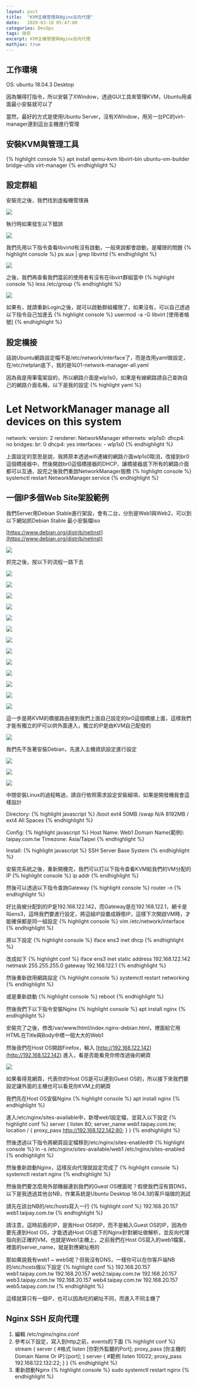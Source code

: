 ```yaml
---
layout: post
title:  "KVM主機管理與Nginx反向代理"
date:   2020-03-10 05:47:00
categories: DevOps
tags: 技術
excerpt: KVM主機管理與Nginx反向代理
mathjax: true
---
```


## 工作環境
OS: ubuntu 18.04.3 Desktop

因為懶得打指令，所以安裝了XWindow，透過GUI工具來管理KVM，Ubuntu用桌面最小安裝就可以了

當然，最好的方式是使用Ubuntu Server，沒有XWindow，用另一台PC的virt-manager連到這台主機進行管理

## 安裝KVM與管理工具
{% highlight console %}
apt install qemu-kvm libvirt-bin ubuntu-vm-builder bridge-utils virt-manager
{% endhighlight %}

## 設定群組
安裝完之後，我們找到虛擬機管理員

![](/blog/images/202010062116.jpg)

執行時如果發生以下錯誤

![](/blog/images/202010062117.jpg)

我們先用以下指令查看libvirtd有沒有啟動，一般來說都會啟動，是權限的問題
{% highlight console %}
ps aux | grep libvirtd
{% endhighlight %}

![](/blog/images/202010062118.jpg)

之後，我們再查看我們當前的使用者有沒有在libvirt群組當中
{% highlight console %}
less /etc/group
{% endhighlight %}

![](/blog/images/202010062119.jpg)

如果有，就請重新Login之後，就可以啟動群組權限了，如果沒有，可以自己透過以下指令自己加進去
{% highlight console %}
usermod -a -G libvirt [使用者帳號]
{% endhighlight %}

## 設定橋接
話說Ubuntu網路設定檔不是/etc/network/interface了，而是改用yaml做設定，在/etc/netplan底下，我的是叫01-network-manager-all.yaml

因為我是用筆電架設的，所以網路介面是wlp1s0，如果是有線網路請自己查詢自己的網路介面名稱，以下是我的設定
{% highlight yaml %}
# Let NetworkManager manage all devices on this system
network:
  version: 2
  renderer: NetworkManager
  ethernets:
    wlp1s0:
      dhcp4: no
    bridges:
      br: 0
        dhcp4: yes
        interfaces:
          - wlp1s0
{% endhighlight %}

上面設定的意思是說，我將原本透過wifi連線的網路介面wlp1s0取消，改接到br0這個橋接器中，然後開啟br0這個橋接器的DHCP，讓橋接器底下所有的網路介面都可以互通，設完之後我們重啟NetworkManager服務
{% highlight console %}
systemctl restart NetworkManager.service
{% endhighlight %}

## 一個IP多個Web Site架設範例
我們Server用Debian Stable進行架設，會有二台，分別是Web1與Web2，可以到以下網站抓Debian Stable 最小安裝檔iso

[https://www.debian.org/distrib/netinst](https://www.debian.org/distrib/netinst)

![](/blog/images/202010062120.jpg)

抓完之後，按以下的流程一路下去

![](/blog/images/202010062121.jpg)

![](/blog/images/202010062122.jpg)

![](/blog/images/202010062123.jpg)

![](/blog/images/202010062124.jpg)

![](/blog/images/202010062125.jpg)

![](/blog/images/202010062126.jpg)

![](/blog/images/202010062127.jpg)

![](/blog/images/202010062128.jpg)

![](/blog/images/202010062129.jpg)

![](/blog/images/202010062130.jpg)

![](/blog/images/202010062131.jpg)

![](/blog/images/202010062132.jpg)

![](/blog/images/202010062133.jpg)

這一步是將KVM的橋接路由接到我們上面自己設定的br0這個橋接上面，這樣我們才能有獨立的IP可以供外面連入，獨立的IP是由KVM自己配發的

![](/blog/images/202010062134.jpg)

我們先不急著安裝Debian，先進入主機資訊設定進行設定

![](/blog/images/202010062135.jpg)

![](/blog/images/202010062136.jpg)

![](/blog/images/202010062137.jpg)

中間安裝Linux的過程略過，請自行依照需求設定安裝細項，如果是開發機我會這樣設計

Directory:
{% highlight javascript %}
/boot ext4 50MB
/swap N/A 8192MB
/ ext4 All Spaces
{% endhighlight %}

Config:
{% highlight javascript %}
Host Name: Web1
Domain Name(範例): taipay.com.tw
Timezone: Asia/Taipei
{% endhighlight %}

Install:
{% highlight javascript %}
SSH Server
Base System
{% endhighlight %}

安裝完系統之後，重新開機完，我們可以打以下指令查看KVM給我們的VM分配的IP
{% highlight console %}
ip addr
{% endhighlight %}

然後可以透過以下指令查詢Gateway
{% highlight console %}
router -n
{% endhighlight %}

好比我被分配到的IP是192.168.122.142，而Gateway是在192.168.122.1，網卡是叫ens3，這時我們要進行設定，將這組IP設置成靜態IP，這樣下次開啟VM時，才能確保都是同一組設定
{% highlight console %}
vim /etc/network/interface
{% endhighlight %}

將以下設定
{% highlight console %}
iface ens3 inet dhcp
{% endhighlight %}

改成如下
{% highlight conf %}
iface ens3 inet static
address 192.168.122.142
netmask 255.255.255.0
gateway 192.168.122.1
{% endhighlight %}

然後重新啟用網路設定
{% highlight console %}
systemctl restart networking
{% endhighlight %}

或是重新啟動
{% highlight console %}
reboot
{% endhighlight %}

然後我們下以下指令安裝Nginx
{% highlight console %}
apt install nginx
{% endhighlight %}

安裝完了之後，修改/var/www/html/index.nginx-debian.html，裡面給它用HTML在Title與Body中標一個大大的Web1

然後我們在Host OS開啟Firefox，輸入 [http://192.168.122.142](http://192.168.122.142) 進入，看是否能看見你修改過後的網頁

![](/blog/images/202010062138.jpg)

如果看得見網頁，代表你的Host OS是可以連到Guest OS的，所以接下來我們要設定讓外面的主機也可以看見你KVM上的網頁

我們先在Host OS安裝Nginx
{% highlight console %}
apt install nginx
{% endhighlight %}

進入/etc/nginx/sites-available中，新增web1設定檔，並寫入以下設定
{% highlight conf %}
server {
    listen 80;
    server_name web1.taipay.com.tw;
    location / {
        proxy_pass http://192.168.122.142:80;
    }
}
{% endhighlight %}

然後透過以下指令將網頁設定檔移到/etc/nginx/sites-enabled中
{% highlight console %}
ln -s /etc/nginx/sites-available/web1 /etc/nginx/sites-enabled
{% endhighlight %}

然後重新啟動Nginx，這樣反向代理就設定完成了
{% highlight console %}
systemctl restart nginx
{% endhighlight %}

然後我們要怎麼用外部機器連到我們的Guest OS裡面呢？假使我們沒有買DNS，以下是我透過其他台NB，作業系統是Ubuntu Desktop 18.04.3的客戶端做的測試

請先在該台NB的/etc/hosts寫入一行
{% highlight conf %}
192.168.20.157 web1.taipay.com.tw
{% endhighlight %}

請注意，這時前面的IP，是我Host OS的IP，而不是輸入Guest OS的IP，因為你要先連到Host OS，才能透過Host OS底下的Nginx針對網址做解析，並反向代理指向到正確的VM，也就是Web1主機上，之前我們在Host OS寫入的web1檔案，裡面的server_name，就是對應網址用的

那如果說我有web1 ~ web5呢？但我沒有DNS，一樣你可以在你客戶端NB的/etc/hosts做以下設定
{% highlight conf %}
192.168.20.157 web1.taipay.com.tw
192.168.20.157 web2.taipay.com.tw
192.168.20.157 web3.taipay.com.tw
192.168.20.157 web4.taipay.com.tw
192.168.20.157 web5.taipay.com.tw
{% endhighlight %}

這樣就算只有一個IP，也可以因為吃的網址不同，而進入不同主機了

## Nginx SSH 反向代理
1. 編輯 /etc/nginx/nginx.conf
2. 參考以下設定，寫入到http之前，events的下面
{% highlight conf %}
stream {
    server { #格式
        listen [你對外監聽的Port];
        proxy_pass [你主機的Domain Name Or IP]:[port];
    }
    server { #範例
        listen 10022;
        proxy_pass 192.168.122.132:22;
    }
}
{% endhighlight %}
3. 重新啟動Nginx
{% highlight console %}
sudo systemctl restart nginx
{% endhighlight %}